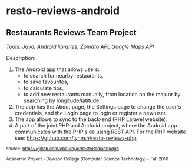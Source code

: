 # resto-reviews-android
## Restaurants Reviews Team Project

_Tools: Java, Android libraries, Zomato API, Google Maps API_

Description:

1. The Android app that allows users:
    * to search for nearby restaurants, 
    * to save favourites, 
    * to calculate tips, 
    * to add new restaurants manually, from location on the map or by searching by longitude/latitude.
2. The app has the About page, the Settings page to change the user's credentials, and the Login page to login or register a new user.
3. The app allows to sync to the back-end (PHP Laravel website).
4. A part of the joint PHP and Android project, where the Android app communicates with the PHP side using REST API. For the PHP website see: https://github.com/lynnsh/resto-reviews-php

<sub>source: https://gitlab.com/ebourque/RestoRadiantRidge</sub>

<sub>Academic Project - Dawson College (Computer Science Technology) - Fall 2016</sub>
